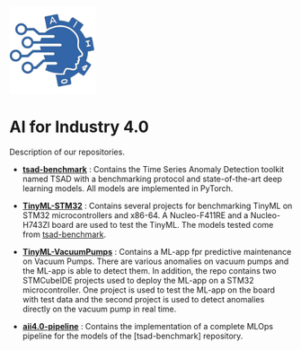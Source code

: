 <img width=154 src="https://github.com/AII4-0/.github/blob/main/profile/images/logo.png" alt="AII4.0"/>

# AI for Industry 4.0

Description of our repositories.

- **[tsad-benchmark](https://github.com/AII4-0/tsad-benchmark)** : Contains the Time Series Anomaly Detection toolkit named TSAD with a benchmarking protocol and state-of-the-art deep learning models. All models are implemented in PyTorch.

- **[TinyML-STM32](https://github.com/AII4-0/TinyML-STM32)** : Contains several projects for benchmarking TinyML on STM32 microcontrollers and x86-64. A Nucleo-F411RE and a Nucleo-H743ZI board are used to test the TinyML. The models tested come from [tsad-benchmark](https://github.com/AII4-0/tsad-benchmark).

- **[TinyML-VacuumPumps](https://github.com/AII4-0/TinyML-VacuumPumps)** : Contains a ML-app fpr predictive maintenance on Vacuum Pumps. There are various anomalies on vacuum pumps and the ML-app is able to detect them. In addition, the repo contains two STMCubeIDE projects used to deploy the ML-app on a STM32 microcontroller. One project is used to test the ML-app on the board with test data and the second project is used to detect anomalies directly on the vacuum pump in real time.

- **[aii4.0-pipeline](https://github.com/AII4-0/aii4.0-pipeline)** : Contains the implementation of a complete MLOps pipeline for the models of the [tsad-benchmark] repository.

